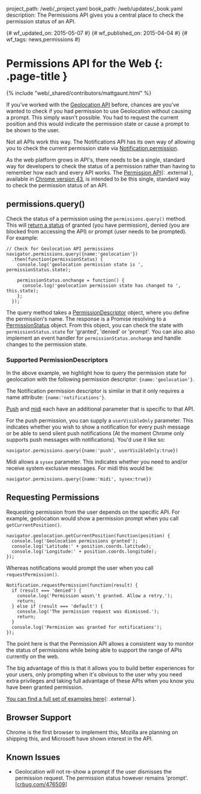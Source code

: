 project_path: /web/_project.yaml book_path: /web/updates/_book.yaml description: The Permissions API gives you a central place to check the permission status of an API.

{# wf_updated_on: 2015-05-07 #} {# wf_published_on: 2015-04-04 #} {# wf_tags: news,permissions #}

# Permissions API for the Web {: .page-title }

{% include "web/_shared/contributors/mattgaunt.html" %}

If you've worked with the [Geolocation API](https://developer.mozilla.org/en-US/docs/Web/API/Geolocation/Using_geolocation) before, chances are you've wanted to check if you had permission to use Geolocation without causing a prompt. This simply wasn't possible. You had to request the current position and this would indicate the permission state or cause a prompt to be shown to the user.

Not all APIs work this way. The Notifications API has its own way of allowing you to check the current permission state via [Notification.permission](https://notifications.spec.whatwg.org/#permission).

As the web platform grows in API's, there needs to be a single, standard way for developers to check the status of a permission rather than having to remember how each and every API works. The [Permission API](https://w3c.github.io/permissions/){: .external }, available in [Chrome version 43](https://www.chromestatus.com/feature/6376494003650560), is intended to be this single, standard way to check the permission status of an API.

## permissions.query()

Check the status of a permission using the `permissions.query()` method. This will [return a status](https://w3c.github.io/permissions/#h-status-of-a-permission) of granted (you have permission), denied (you are blocked from accessing the API) or prompt (user needs to be prompted). For example:

    // Check for Geolocation API permissions  
    navigator.permissions.query({name:'geolocation'})
      .then(function(permissionStatus) {  
        console.log('geolocation permission state is ', permissionStatus.state);
    
        permissionStatus.onchange = function() {  
          console.log('geolocation permission state has changed to ', this.state);
        };
      });
    

The query method takes a [PermissionDescriptor](https://w3c.github.io/permissions/#h-permission-descriptor) object, where you define the permission's name. The response is a Promise resolving to a [PermissionStatus](https://w3c.github.io/permissions/#idl-def-PermissionStatus) object. From this object, you can check the state with `permissionStatus.state` for 'granted', 'denied' or 'prompt'. You can also also implement an event handler for `permissionStatus.onchange` and handle changes to the permission state.

### Supported PermissionDescriptors

In the above example, we highlight how to query the permission state for geolocation with the following permission descriptor: `{name:'geolocation'}`.

The Notification permission descriptor is similar in that it only requires a name attribute: `{name:'notifications'}`.

[Push](https://w3c.github.io/permissions/#h-push) and [midi](https://w3c.github.io/permissions/#h-midi) each have an additional parameter that is specific to that API.

For the push permission, you can supply a `userVisibleOnly` parameter. This indicates whether you wish to show a notification for every push message or be able to send silent push notifications (At the moment Chrome only supports push messages with notifications). You'd use it like so:

    navigator.permissions.query({name:'push', userVisibleOnly:true})
    

Midi allows a `sysex` parameter. This indicates whether you need to and/or receive system exclusive messages. For midi this would be:

    navigator.permissions.query({name:'midi', sysex:true})
    

## Requesting Permissions

Requesting permission from the user depends on the specific API. For example, geolocation would show a permission prompt when you call `getCurrentPosition()`.

    navigator.geolocation.getCurrentPosition(function(position) {  
      console.log('Geolocation permissions granted');  
      console.log('Latitude:' + position.coords.latitude);  
      console.log('Longitude:' + position.coords.longitude);  
    });
    

Whereas notifications would prompt the user when you call `requestPermission()`.

    Notification.requestPermission(function(result) {  
      if (result === 'denied') {  
        console.log('Permission wasn\'t granted. Allow a retry.');  
        return;  
      } else if (result === 'default') {  
        console.log('The permission request was dismissed.');  
        return;  
      }  
      console.log('Permission was granted for notifications');  
    });
    

The point here is that the Permission API allows a consistent way to monitor the status of permissions while being able to support the range of APIs currently on the web.

The big advantage of this is that it allows you to build better experiences for your users, only prompting when it's obvious to the user why you need extra privileges and taking full advantage of these APIs when you know you have been granted permission.

[You can find a full set of examples here](https://googlechrome.github.io/samples/permissions/){: .external }.

## Browser Support

Chrome is the first browser to implement this, Mozilla are planning on shipping this, and Microsoft have shown interest in the API.

## Known Issues

* Geolocation will not re-show a prompt if the user dismisses the permission request. The permission status however remains 'prompt'. [[crbug.com/476509](http://crbug.com/476509)]